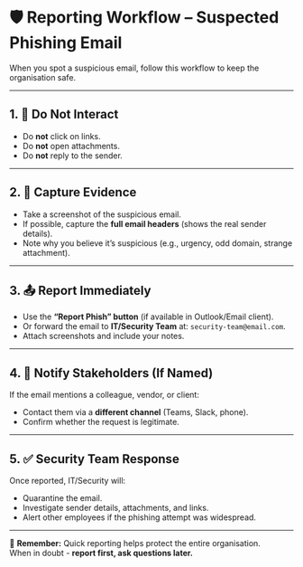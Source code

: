 # 🛡️ Reporting Workflow – Suspected Phishing Email

When you spot a suspicious email, follow this workflow to keep the organisation safe.  

---

## 1. 🚫 Do Not Interact
- Do **not** click on links.  
- Do **not** open attachments.  
- Do **not** reply to the sender.  

---

## 2. 📸 Capture Evidence
- Take a screenshot of the suspicious email.  
- If possible, capture the **full email headers** (shows the real sender details).  
- Note why you believe it’s suspicious (e.g., urgency, odd domain, strange attachment).  

---

## 3. 📤 Report Immediately
- Use the **“Report Phish” button** (if available in Outlook/Email client).  
- Or forward the email to **IT/Security Team** at: `security-team@email.com`.  
- Attach screenshots and include your notes.  

---

## 4. 🔄 Notify Stakeholders (If Named)
If the email mentions a colleague, vendor, or client:  
- Contact them via a **different channel** (Teams, Slack, phone).  
- Confirm whether the request is legitimate.  

---

## 5. ✅ Security Team Response
Once reported, IT/Security will:  
- Quarantine the email.  
- Investigate sender details, attachments, and links.  
- Alert other employees if the phishing attempt was widespread.  

---

📌 **Remember:** Quick reporting helps protect the entire organisation.  
When in doubt - **report first, ask questions later.**
